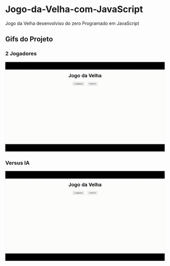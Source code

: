 # Jogo-da-Velha-com-JavaScript
Jogo da Velha desenvolviso do zero Programado em JavaScript

## Gifs do Projeto
### 2 Jogadores
![Gif1 - Modo de Jogo - 2 PLAYERS](https://github.com/Wes1738/Jogo-da-Velha-com-JavaScript/blob/master/Gifs/2%20Jogadores.gif)

### Versus IA
![Gif2 - Jogando contra a Inteligência Artificial](https://github.com/Wes1738/Jogo-da-Velha-com-JavaScript/blob/master/Gifs/Versus%20IA.gif)